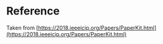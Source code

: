 # Reference
Taken from [https://2018.ieeeicip.org/Papers/PaperKit.html](https://2018.ieeeicip.org/Papers/PaperKit.html)

